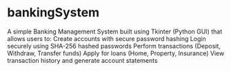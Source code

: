 # bankingSystem
A simple Banking Management System built using Tkinter (Python GUI) that allows users to:  Create accounts with secure password hashing Login securely using SHA-256 hashed passwords Perform transactions (Deposit, Withdraw, Transfer funds) Apply for loans (Home, Property, Insurance) View transaction history and generate account statements

